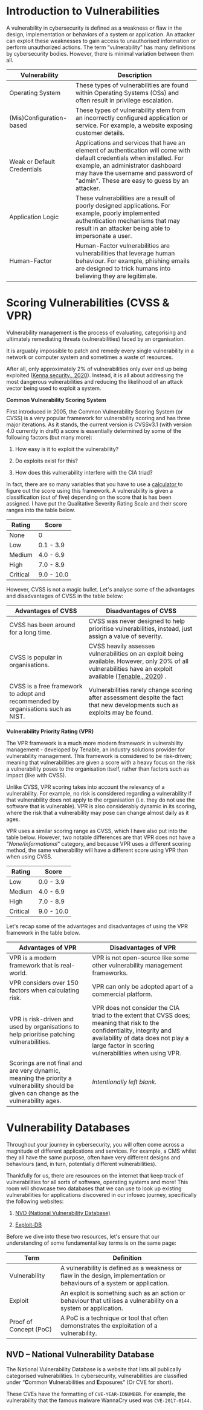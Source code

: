 #  Introduction to Vulnerabilities

A vulnerability in cybersecurity is defined as a weakness or flaw in the design, implementation or behaviors of a system or application. An attacker can exploit these weaknesses to gain access to unauthorised information or perform unauthorized actions. The term “vulnerability” has many definitions by cybersecurity bodies. However, there is minimal variation between them all. 

| **Vulnerability**           | **Description**                                              |
| --------------------------- | ------------------------------------------------------------ |
| Operating System            | These types of vulnerabilities are found within Operating Systems (OSs) and often result in privilege escalation. |
| (Mis)Configuration-based    | These types of vulnerability stem from an incorrectly configured application  or service. For example, a website exposing customer details. |
| Weak or Default Credentials | Applications and services that have an element of authentication will come with  default credentials when installed. For example, an administrator  dashboard may have the username and password of "admin". These are easy  to guess by an attacker. |
| Application Logic           | These vulnerabilities are a result of poorly designed applications. For  example, poorly implemented authentication mechanisms that may result in an attacker being able to impersonate a user. |
| Human-Factor                | Human-Factor vulnerabilities are vulnerabilities that leverage human behaviour. For example, phishing emails are designed to trick humans into believing they are legitimate. |

# Scoring Vulnerabilities (CVSS & VPR)                            

Vulnerability management is the process of evaluating, categorising and ultimately remediating threats (vulnerabilities) faced by an organisation.

It is arguably impossible to patch and remedy every single vulnerability in a network or computer system and sometimes a waste of resources. 

After all, only approximately 2% of vulnerabilities only ever end up being exploited ([Kenna security., 2020](https://www.kennasecurity.com/resources/prioritization-to-prediction-report/)). Instead, it is all about addressing the most dangerous vulnerabilities and reducing the likelihood of an attack vector being used to exploit a system.

**Common Vulnerability Scoring System**

First introduced in 2005, the Common Vulnerability Scoring System (or CVSS) is a very popular framework for vulnerability scoring and has three  major iterations. As it stands, the current version is CVSSv3.1 (with  version 4.0 currently in draft) a score is essentially determined by  some of the following factors (but many more):

1. How easy is it to exploit the vulnerability?

2. Do exploits exist for this?

3. How does this vulnerability interfere with the CIA triad?

In fact, there are so many variables that you have to use a [calculator ](https://nvd.nist.gov/vuln-metrics/cvss/v3-calculator)to figure out the score using this framework. A vulnerability is given a  classification (out of five) depending on the score that is has been  assigned. I have put the Qualitative Severity Rating Scale and their  score ranges into the table below. 

| **Rating** | **Score**  |
| ---------- | ---------- |
| None       | 0          |
| Low        | 0.1 - 3.9  |
| Medium     | 4.0 - 6.9  |
| High       | 7.0 - 8.9  |
| Critical   | 9.0 - 10.0 |

However, CVSS is not a magic bullet. Let's analyse some of the advantages and disadvantages of CVSS in the table below:

| **Advantages of CVSS**                                       | **Disadvantages of CVSS**                                    |
| ------------------------------------------------------------ | ------------------------------------------------------------ |
| CVSS has been around for a long time.                        | CVSS was never designed to help prioritise vulnerabilities, instead, just assign a value of severity. |
| CVSS is popular in organisations.                            | CVSS heavily assesses vulnerabilities on an exploit being available.  However, only 20% of all vulnerabilities have an exploit available ([Tenable., 2020](https://www.tenable.com/research)) . |
| CVSS is a free framework to adopt and recommended by organisations such as NIST. | Vulnerabilities rarely change scoring after assessment despite the fact that new developments such as exploits may be found. |





**Vulnerability Priority Rating (VPR)**

The VPR framework is a much more modern framework in vulnerability management - developed by Tenable, an industry solutions provider for vulnerability  management. This framework is considered to be risk-driven; meaning that vulnerabilities are given a score with a heavy focus on the risk a  vulnerability poses to the organisation itself, rather than factors such as impact (like with CVSS).

Unlike CVSS, VPR scoring takes into account the relevancy of a vulnerability. For  example, no risk is considered regarding a vulnerability if that  vulnerability does not apply to the organisation (i.e. they do not use  the software that is vulnerable). VPR is also considerably dynamic in  its scoring, where the risk that a vulnerability may pose can change  almost daily as it ages.

VPR uses a similar scoring range as CVSS, which I have also put into the  table below. However, two notable differences are that VPR does not have a *"None/Informational"* category, and because VPR uses a different scoring method, the same vulnerability will have a different score using VPR than when using CVSS.

| **Rating** | **Score**  |
| ---------- | ---------- |
| Low        | 0.0 - 3.9  |
| Medium     | 4.0 - 6.9  |
| High       | 7.0 - 8.9  |
| Critical   | 9.0 - 10.0 |


Let's recap some of the advantages and disadvantages of using the VPR framework in the table below.

| **Advantages of VPR**                                        | **Disadvantages of VPR**                                     |
| ------------------------------------------------------------ | ------------------------------------------------------------ |
| VPR is a modern framework that is real-world.                | VPR is not open-source like some other vulnerability management frameworks. |
| VPR considers over 150 factors when calculating risk.        | VPR can only be adopted apart of a commercial platform.      |
| VPR is risk-driven and used by organisations to help prioritise patching vulnerabilities. | VPR does not consider the CIA triad to the extent that CVSS does; meaning  that risk to the confidentiality, integrity and availability of data  does not play a large factor in scoring vulnerabilities when using VPR. |
| Scorings are not final and are very dynamic, meaning the priority a  vulnerability should be given can change as the vulnerability ages. | *Intentionally left blank.*                                  |

#  Vulnerability Databases                            

Throughout  your journey in cybersecurity, you will often come across a magnitude of different applications and services. For  example, a CMS whilst they all have the same purpose, often have very different designs and behaviours (and, in turn, potentially  different vulnerabilities).

Thankfully for us, there are resources on the internet that keep track of vulnerabilities for all sorts of software, operating systems and more! This room will showcase two databases that we can use to look up existing vulnerabilities for applications discovered in our infosec journey, specifically the following websites: 

1. [NVD (National Vulnerability Database)](https://nvd.nist.gov/vuln/full-listing)

2. [Exploit-DB](http://exploit-db.com)

Before we dive into these two resources, let's ensure that our understanding of some fundamental key terms is on the same page:

| **Term**               | **Definition**                                               |
| ---------------------- | ------------------------------------------------------------ |
| Vulnerability          | A vulnerability is defined as a weakness or flaw in the design, implementation or behaviours of a system or application. |
| Exploit                | An exploit is something such as an action or behaviour that utilises a vulnerability on a system or application. |
| Proof of Concept (PoC) | A PoC is a technique or tool that often demonstrates the exploitation of a vulnerability. |

## NVD – National Vulnerability Database

The National Vulnerability Database is a website that lists all publically categorised vulnerabilities. In cybersecurity, vulnerabilities are classified under “**C**ommon **V**ulnerabilities and **E**xposures” (Or CVE for short). 

These CVEs have the formatting of `CVE-YEAR-IDNUMBER`. For example, the vulnerability that the famous malware WannaCry used was `CVE-2017-0144.`

